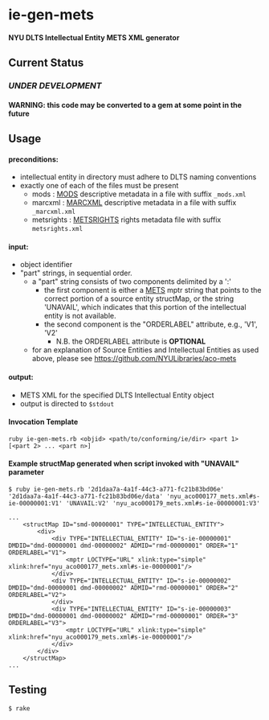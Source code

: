# ie-gen-mets

#### NYU DLTS Intellectual Entity METS XML generator

## Current Status

### *UNDER DEVELOPMENT*
#### WARNING: this code may be converted to a gem at some point in the future


## Usage

#### preconditions:
     
- intellectual entity in directory must adhere to DLTS naming conventions
- exactly one of each of the files must be present
  - mods : [MODS](http://www.loc.gov/standards/mods/) descriptive metadata in a file with suffix ```_mods.xml```
  - marcxml : [MARCXML](http://www.loc.gov/standards/marcxml/) descriptive metadata in a file with suffix ```_marcxml.xml```
  - metsrights : [METSRIGHTS](http://www.loc.gov/standards/rights/METSRights.xsd) rights metadata file with suffix ```metsrights.xml```

#### input:
- object identifier
- "part" strings, in sequential order.
  - a "part" string consists of two components delimited by a ':'
    - the first component is either a [METS](http://www.loc.gov/standards/mets/) mptr string that points to the correct portion of a source entity structMap,
	  or the string 'UNAVAIL', which indicates that this portion of the intellectual entity is not available.
	- the second component is the "ORDERLABEL" attribute, e.g., 'V1', 'V2'
	  - N.B. the ORDERLABEL attribute is **OPTIONAL**
  - for an explanation of Source Entities and Intellectual Entities as used above, please see https://github.com/NYULibraries/aco-mets
    

#### output:
- METS XML for the specified DLTS Intellectual Entity object
- output is directed to ```$stdout```


#### Invocation Template
```
ruby ie-gen-mets.rb <objid> <path/to/conforming/ie/dir> <part 1> [<part 2> ... <part n>]
```


#### Example structMap generated when script invoked with "UNAVAIL" parameter
```
$ ruby ie-gen-mets.rb '2d1daa7a-4a1f-44c3-a771-fc21b83bd06e' '2d1daa7a-4a1f-44c3-a771-fc21b83bd06e/data' 'nyu_aco000177_mets.xml#s-ie-00000001:V1' 'UNAVAIL:V2' 'nyu_aco000179_mets.xml#s-ie-00000001:V3'
```

```
...
    <structMap ID="smd-00000001" TYPE="INTELLECTUAL_ENTITY">
        <div>
            <div TYPE="INTELLECTUAL_ENTITY" ID="s-ie-00000001" DMDID="dmd-00000001 dmd-00000002" ADMID="rmd-00000001" ORDER="1" ORDERLABEL="V1">
                <mptr LOCTYPE="URL" xlink:type="simple" xlink:href="nyu_aco000177_mets.xml#s-ie-00000001"/>
            </div>
            <div TYPE="INTELLECTUAL_ENTITY" ID="s-ie-00000002" DMDID="dmd-00000001 dmd-00000002" ADMID="rmd-00000001" ORDER="2" ORDERLABEL="V2">
            </div>
            <div TYPE="INTELLECTUAL_ENTITY" ID="s-ie-00000003" DMDID="dmd-00000001 dmd-00000002" ADMID="rmd-00000001" ORDER="3" ORDERLABEL="V3">
                <mptr LOCTYPE="URL" xlink:type="simple" xlink:href="nyu_aco000179_mets.xml#s-ie-00000001"/>
            </div>
        </div>
    </structMap>
...
```

## Testing
`$ rake`
